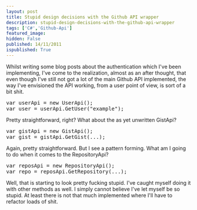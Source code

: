 ```yaml
---
layout: post
title: Stupid design decisions with the Github API wrapper
description: stupid-design-decisions-with-the-github-api-wrapper
tags: ['C#','Github-Api']
featured_image: 
hidden: False
published: 14/11/2011
ispublished: True
---
```

Whilst writing some blog posts about the authentication which I've been implementing, I've come to the realization, almost as an after thought, that even though I've still not got a lot of the main Github API implemented, the way I've envisioned the API working, from a user point of view, is sort of a bit shit.
<pre class="brush:applescript">var userApi = new UserApi();
var user = userApi.GetUser("example");</pre>
Pretty straightforward, right? What about the as yet unwritten GistApi?
<pre class="brush:csharp">var gistApi = new GistApi();
var gist = gistApi.GetGist(...);</pre>
Again, pretty straightforward. But I see a pattern forming. What am I going to do when it comes to the RepositoryApi?
<pre class="brush:csharp">var reposApi = new RepositoryApi();
var repo = reposApi.GetRepository(...);</pre>
Well, that is starting to look pretty fucking stupid. I've caught myself doing it with other methods as well. I simply cannot believe I've let myself be so stupid. At least there is not that much implemented where I'll have to refactor loads of shit.

